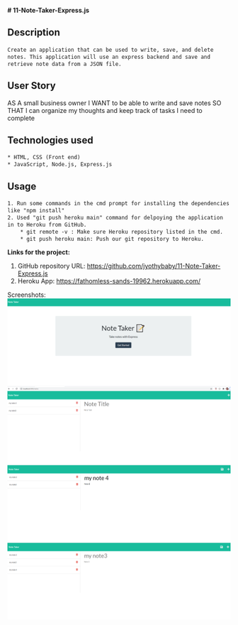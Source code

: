 <b># 11-Note-Taker-Express.js</b><br>

## Description
    Create an application that can be used to write, save, and delete notes. This application will use an express backend and save and retrieve note data from a JSON file.
## User Story
AS A small business owner
I WANT to be able to write and save notes
SO THAT I can organize my thoughts and keep track of tasks I need to complete
## Technologies used
    * HTML, CSS (Front end)
    * JavaScript, Node.js, Express.js
## Usage
    1. Run some commands in the cmd prompt for installing the dependencies like "npm install"
    2. Used "git push heroku main" command for delpoying the application in to Heroku from GitHub.
        * git remote -v : Make sure Heroku repository listed in the cmd.
        * git push heroku main: Push our git repository to Heroku.

<b>Links for the project:</b><br>

1. GitHub repository URL: https://github.com/jyothybaby/11-Note-Taker-Express.js
2. Heroku App:  https://fathomless-sands-19962.herokuapp.com/

Screenshots:
![screen-1](https://github.com/jyothybaby/11-Note-Taker-Express.js/blob/main/screenshots/SC1.png)<br>
![screen-1](https://github.com/jyothybaby/11-Note-Taker-Express.js/blob/main/screenshots/SC2.png)<br>
![screen-1](https://github.com/jyothybaby/11-Note-Taker-Express.js/blob/main/screenshots/SC3.png)<br>
![screen-1](https://github.com/jyothybaby/11-Note-Taker-Express.js/blob/main/screenshots/SC4.png)<br>


